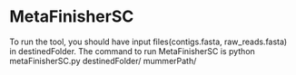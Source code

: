 # MetaFinisherSC
To run the tool, you should have input files(contigs.fasta, raw_reads.fasta) in destinedFolder. 
The command to run MetaFinisherSC is 
    python metaFinisherSC.py destinedFolder/ mummerPath/
        
